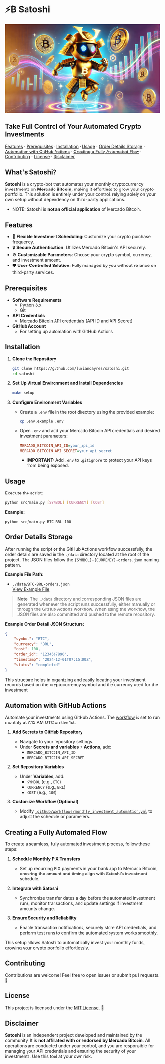 # ⚡₿ Satoshi

![Satoshi Banner](https://github.com/lucianoayres/satoshi/blob/main/images/satoshi_banner_optimized.png?raw=true)

## Take Full Control of Your Automated Crypto Investments

[Features](#features) · [Prerequisites](#prerequisites) · [Installation](#installation) · [Usage](#usage) · [Order Details Storage](#order-details-storage) · [Automation with GitHub Actions](#automation-with-github-actions) · [Creating a Fully Automated Flow](#creating-a-fully-automated-flow) · [Contributing](#contributing) · [License](#license) · [Disclaimer](#disclaimer)

## What's Satoshi?

**Satoshi** is a crypto-bot that automates your monthly cryptocurrency investments on **Mercado Bitcoin**, making it effortless to grow your crypto portfolio. This solution is entirely under your control, relying solely on your own setup without dependency on third-party applications.

-   NOTE: Satoshi is **not an official application** of Mercado Bitcoin.

## Features

-   📅 **Flexible Investment Scheduling**: Customize your crypto purchase frequency.
-   🔒 **Secure Authentication**: Utilizes Mercado Bitcoin's API securely.
-   ⚙️ **Customizable Parameters**: Choose your crypto symbol, currency, and investment amount.
-   🛡️ **User-Controlled Solution**: Fully managed by you without reliance on third-party services.

## Prerequisites

-   **Software Requirements**
    -   Python 3.x
    -   Git
-   **API Credentials**
    -   [Mercado Bitcoin API](https://api.mercadobitcoin.net/) credentials (API ID and API Secret)
-   **GitHub Account**
    -   For setting up automation with GitHub Actions

## Installation

1. **Clone the Repository**

    ```bash
    git clone https://github.com/lucianoayres/satoshi.git
    cd satoshi
    ```

2. **Set Up Virtual Environment and Install Dependencies**

    ```bash
    make setup
    ```

3. **Configure Environment Variables**

    - Create a `.env` file in the root directory using the provided example:

        ```bash
        cp .env.example .env
        ```

    - Open `.env` and add your Mercado Bitcoin API credentials and desired investment parameters:

        ```ini
        MERCADO_BITCOIN_API_ID=your_api_id
        MERCADO_BITCOIN_API_SECRET=your_api_secret
        ```

        - **IMPORTANT:** Add `.env` to `.gitignore` to protect your API keys from being exposed.

## Usage

Execute the script:

```bash
python src/main.py [SYMBOL] [CURRENCY] [COST]
```

**Example:**

```bash
python src/main.py BTC BRL 100
```

## Order Details Storage

After running the script **or** the GitHub Actions workflow successfully, the order details are saved in the `./data` directory located at the root of the project. The JSON files follow the `{SYMBOL}-{CURRENCY}-orders.json` naming pattern.

**Example File Path:**

-   `./data/BTC-BRL-orders.json`  
    [View Example File](./data/BTC-BRL-orders.json)

> **Note:** The `./data` directory and corresponding JSON files are generated whenever the script runs successfully, either manually or through the GitHub Actions workflow. When using the workflow, the JSON files are also committed and pushed to the remote repository.

**Example Order Detail JSON Structure:**

```json
{
    "symbol": "BTC",
    "currency": "BRL",
    "cost": 100,
    "order_id": "1234567890",
    "timestamp": "2024-12-01T07:15:00Z",
    "status": "completed"
}
```

This structure helps in organizing and easily locating your investment records based on the cryptocurrency symbol and the currency used for the investment.

## Automation with GitHub Actions

Automate your investments using GitHub Actions. The [workflow](.github/workflows/monthly_investment_automation.yml) is set to run monthly at 7:15 AM UTC on the 1st.

1. **Add Secrets to GitHub Repository**

    - Navigate to your repository settings.
    - Under **Secrets and variables** > **Actions**, add:
        - `MERCADO_BITCOIN_API_ID`
        - `MERCADO_BITCOIN_API_SECRET`

2. **Set Repository Variables**

    - Under **Variables**, add:
        - `SYMBOL` (e.g., `BTC`)
        - `CURRENCY` (e.g., `BRL`)
        - `COST` (e.g., `100`)

3. **Customize Workflow (Optional)**

    - Modify [`.github/workflows/monthly_investment_automation.yml`](.github/workflows/monthly_investment_automation.yml) to adjust the schedule or parameters.

## Creating a Fully Automated Flow

To create a seamless, fully automated investment process, follow these steps:

1. **Schedule Monthly PIX Transfers**

    - Set up recurring PIX payments in your bank app to Mercado Bitcoin, ensuring the amount and timing align with Satoshi’s investment schedule.

2. **Integrate with Satoshi**

    - Synchronize transfer dates a day before the automated investment runs, monitor transactions, and update settings if investment amounts change.

3. **Ensure Security and Reliability**
    - Enable transaction notifications, securely store API credentials, and perform test runs to confirm the automated system works smoothly.

This setup allows Satoshi to automatically invest your monthly funds, growing your crypto portfolio effortlessly.

## Contributing

Contributions are welcome! Feel free to open issues or submit pull requests. 🤝

## License

This project is licensed under the [MIT License](LICENSE). 📄

## Disclaimer

**Satoshi** is an independent project developed and maintained by the community. It is **not affiliated with or endorsed by Mercado Bitcoin**. All operations are conducted under your control, and you are responsible for managing your API credentials and ensuring the security of your investments. Use this tool at your own risk.

